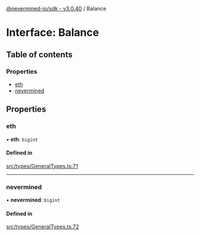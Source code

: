 [@nevermined-io/sdk - v3.0.40](../code-reference.md) / Balance

# Interface: Balance

## Table of contents

### Properties

- [eth](Balance.md#eth)
- [nevermined](Balance.md#nevermined)

## Properties

### eth

• **eth**: `bigint`

#### Defined in

[src/types/GeneralTypes.ts:71](https://github.com/nevermined-io/sdk-js/blob/6b091f939fe86d73745b456817747b1f06834a7b/src/types/GeneralTypes.ts#L71)

---

### nevermined

• **nevermined**: `bigint`

#### Defined in

[src/types/GeneralTypes.ts:72](https://github.com/nevermined-io/sdk-js/blob/6b091f939fe86d73745b456817747b1f06834a7b/src/types/GeneralTypes.ts#L72)
